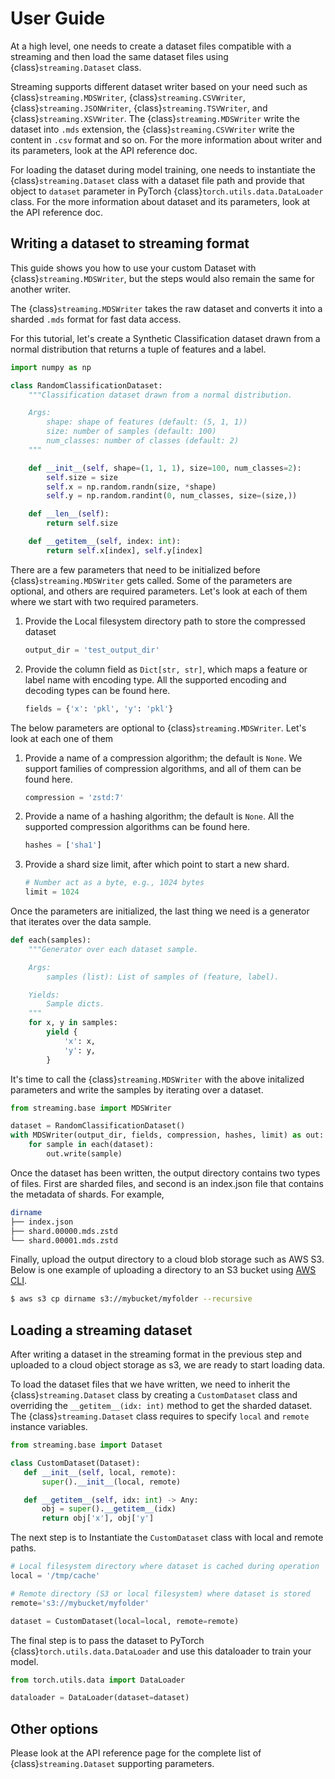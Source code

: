 # User Guide

At a high level, one needs to create a dataset files compatible with a streaming and then load the same dataset files using {class}`streaming.Dataset` class.

Streaming supports different dataset writer based on your need such as {class}`streaming.MDSWriter`, {class}`streaming.CSVWriter`, {class}`streaming.JSONWriter`, {class}`streaming.TSVWriter`, and {class}`streaming.XSVWriter`. The {class}`streaming.MDSWriter` write the dataset into `.mds` extension, the {class}`streaming.CSVWriter` write the content in `.csv` format and so on. For the more information about writer and its parameters, look at the API reference doc.

For loading the dataset during model training, one needs to instantiate the {class}`streaming.Dataset` class with a dataset file path and provide that object to `dataset` parameter in PyTorch {class}`torch.utils.data.DataLoader` class. For the more information about dataset and its parameters, look at the API reference doc.

## Writing a dataset to streaming format

This guide shows you how to use your custom Dataset with {class}`streaming.MDSWriter`, but the steps would also remain the same for another writer.

The {class}`streaming.MDSWriter` takes the raw dataset and converts it into a sharded `.mds` format for fast data access.

For this tutorial, let's create a Synthetic Classification dataset drawn from a normal distribution that returns a tuple of features and a label.

```python
import numpy as np

class RandomClassificationDataset:
    """Classification dataset drawn from a normal distribution.

    Args:
        shape: shape of features (default: (5, 1, 1))
        size: number of samples (default: 100)
        num_classes: number of classes (default: 2)
    """

    def __init__(self, shape=(1, 1, 1), size=100, num_classes=2):
        self.size = size
        self.x = np.random.randn(size, *shape)
        self.y = np.random.randint(0, num_classes, size=(size,))

    def __len__(self):
        return self.size

    def __getitem__(self, index: int):
        return self.x[index], self.y[index]
```

There are a few parameters that need to be initialized before {class}`streaming.MDSWriter` gets called. Some of the parameters are optional, and others are required parameters. Let's look at each of them where we start with two required parameters.

1. Provide the Local filesystem directory path to store the compressed dataset
    <!--pytest-codeblocks:cont-->
    ```python
    output_dir = 'test_output_dir'
    ```

2. Provide the column field as `Dict[str, str]`, which maps a feature or label name with encoding type. All the supported encoding and decoding types can be found here.
    <!--pytest-codeblocks:cont-->
    ```python
    fields = {'x': 'pkl', 'y': 'pkl'}
    ```

The below parameters are optional to {class}`streaming.MDSWriter`. Let's look at each one of them

1. Provide a name of a compression algorithm; the default is `None`. We support families of compression algorithms, and all of them can be found here.
    <!--pytest-codeblocks:cont-->
    ```python
    compression = 'zstd:7'
    ```

2. Provide a name of a hashing algorithm; the default is `None`. All the supported compression algorithms can be found here.
    <!--pytest-codeblocks:cont-->
    ```python
    hashes = ['sha1']
    ```

3. Provide a shard size limit, after which point to start a new shard.
    <!--pytest-codeblocks:cont-->
    ```python
    # Number act as a byte, e.g., 1024 bytes
    limit = 1024
    ```

Once the parameters are initialized, the last thing we need is a generator that iterates over the data sample.
<!--pytest-codeblocks:cont-->
```python
def each(samples):
    """Generator over each dataset sample.

    Args:
        samples (list): List of samples of (feature, label).

    Yields:
        Sample dicts.
    """
    for x, y in samples:
        yield {
            'x': x,
            'y': y,
        }
```

It's time to call the {class}`streaming.MDSWriter` with the above initalized parameters and write the samples by iterating over a dataset.
<!--pytest-codeblocks:cont-->
```python
from streaming.base import MDSWriter

dataset = RandomClassificationDataset()
with MDSWriter(output_dir, fields, compression, hashes, limit) as out:
    for sample in each(dataset):
        out.write(sample)
```

Once the dataset has been written, the output directory contains two types of files. First are sharded files, and second is an index.json file that contains the metadata of shards. For example,
<!--pytest.mark.skip-->
```bash
dirname
├── index.json
├── shard.00000.mds.zstd
└── shard.00001.mds.zstd
```

Finally, upload the output directory to a cloud blob storage such as AWS S3. Below is one example of uploading a directory to an S3 bucket using [AWS CLI](https://aws.amazon.com/cli/).
<!--pytest.mark.skip-->
```bash
$ aws s3 cp dirname s3://mybucket/myfolder --recursive
```

## Loading a streaming dataset

After writing a dataset in the streaming format in the previous step and uploaded to a cloud object storage as s3, we are ready to start loading data.

To load the dataset files that we have written, we need to inherit the {class}`streaming.Dataset` class by creating a `CustomDataset` class and overriding the `__getitem__(idx: int)` method to get the sharded dataset. The {class}`streaming.Dataset` class requires to specify `local` and `remote` instance variables.
<!--pytest-codeblocks:cont-->
 ```python
from streaming.base import Dataset

class CustomDataset(Dataset):
    def __init__(self, local, remote):
        super().__init__(local, remote)

    def __getitem__(self, idx: int) -> Any:
        obj = super().__getitem__(idx)
        return obj['x'], obj['y']
 ```

The next step is to Instantiate the `CustomDataset` class with local and remote paths.
<!--pytest-codeblocks:cont-->
```python
# Local filesystem directory where dataset is cached during operation
local = '/tmp/cache'

# Remote directory (S3 or local filesystem) where dataset is stored
remote='s3://mybucket/myfolder'

dataset = CustomDataset(local=local, remote=remote)
```

The final step is to pass the dataset to PyTorch {class}`torch.utils.data.DataLoader` and use this dataloader to train your model.
<!--pytest-codeblocks:cont-->
```python
from torch.utils.data import DataLoader

dataloader = DataLoader(dataset=dataset)
```

## Other options

Please look at the API reference page for the complete list of {class}`streaming.Dataset` supporting parameters.
